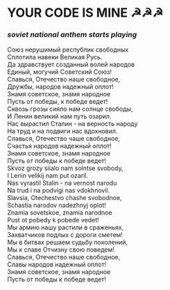 # **YOUR CODE IS MINE ☭☭☭**

### __***soviet national anthem starts playing***__

Союз нерушимый республик свободных    
Сплотила навеки Великая Русь.    
Да здравствует созданный волей народов    
Единый, могучий Советский Союз!    
Славься, Отечество наше свободное,       
Дружбы, народов надежный оплот!            
Знамя советское, знамя народное           
Пусть от победы, к победе ведет!           
Сквозь грозы сияло нам солнце свободы,             
И Ленин великий нам путь озарил.               
Нас вырастил Сталин - на верность народу              
На труд и на подвиги нас вдохновил.                
Славься, Отечество чаше свободное,               
Счастья народов надежный оплот!                 
Знамя советское, знамя народное               
Пусть от победы к победе ведет!                
Skvoz grozy siialo nam solntse svobody,            
I Lenin velikij nam put ozaril.            
Nas vyrastil Stalin - na vernost narodu          
Na trud i na podvigi nas vdokhnovil.            
Slavsia, Otechestvo chashe svobodnoe,          
Schastia narodov nadezhnyj oplot!            
Znamia sovetskoe, znamia narodnoe             
Pust ot pobedy k pobede vedet!            
Мы армию нашу растили в сраженьях,            
Захватчиков подлых с дороги сметем!          
Мы в битвах решаем судьбу поколений,          
Мы к славе Отчизну свою поведем!           
Славься, Отечество наше свободное,          
Славы народов надежный оплот!             
Знамя советское, знамя народное             
Пусть от победы к победе ведет!        
